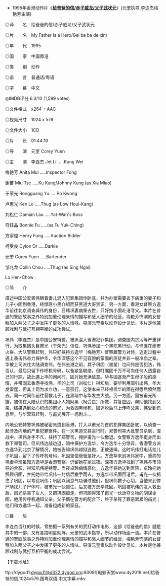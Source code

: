 - 1995年香港动作片《[**给爸爸的信/赤子威龙/父子武状元**](https://www.dy2018.com/html/gndy/jddy/20110315/31349.html)》(元奎执导,李连杰梅艳芳主演)

◎译　　名　给爸爸的信/赤子威龙/父子武状元

◎片　　名　My Father Is a Hero/Gei ba ba de xin/

◎年　　代　1995

◎国　　家　中国香港

◎类　　别　动作

◎语　　言　普通话/粤语

◎字　　幕　中文

◎IMDB评分 6.3/10 (1,599 votes)

◎文件格式　x264 + AAC

◎视频尺寸　1024 x 576

◎文件大小　1CD

◎片　　长　01:44:10

◎导　　演　元奎 Corey Yuen

◎主　　演　李连杰 Jet Li .....Kung Wei

梅艳芳 Anita Mui .....Inspector Fong

谢苗 Miu Tse .....Ku Kung/Johnny Kung (as Xia Miao)

于荣光 Rongguang Yu .....Po Kwong

卢惠光 Ken Lo .....Thug (as Low Houi-Kang)

刘松仁 Damian Lau .....Yat-Wah's Boss

符钰晶 Bonnie Fu .....(as Fu Yuk-Ching)

方家煌 Henry Fong .....Auction Bidder

柯受良 Cylon Or .....Darkie

元奎 Corey Yuen .....Bartender

邹兆龙 Collin Chou .....Thug (as Sing Ngai)

Lo Hen-Chow

◎简　　介

描述中国公安龚伟瞒着妻儿混入犯罪集团作卧底，并为办案需要丢下病重的妻子和儿子小固到香港，经悍匪小黑介绍而获黑道大哥赏识。另一方面，香港女督察方逸华前往北京调查龚伟的身份，目睹巩妻病重去世，只好携小固赴港寻父。本片在普通的警匪故事之外特别加重伦理亲情的描写和感人细节的经营，梅艳芳饰演的女督察加入两父子之中发挥了更多的人情味。导演元奎素以动作设计见长，本片是他兼顾戏剧与武打互相平衡的成功尝试。

巩伟（李连杰）是中国公安特警，被派混入省港犯罪集团，调查国内贪污等严重罪行，为取集团头目甫光（于荣光）信任，巩伟参加一个黑吃黑行动，与悍匪在闹市火拼，大队警察赶到，伟只好挟持方逸华（梅艳芳）督察跟警方对恃，逃走过程中遇上袭击伟奋力保护华，令华深感这个不见容貌的蒙面的匪徒并非一般冷血之辈。华被上司派往大陆调查伟，在伟去港之前，其子巩固（谢苗）泣问伟是否犯法，伟否认，最后只留下传呼机号码，以备紧急联络，但叮嘱固千万不可向任何人透露自己的行踪，故此遇上华的询问时，固对她充满敌意。华与固逐渐产生母子般的感情，并带固去香港寻找伟，华的上司（刘松仁）得知后，要华利用固引出伟，华大发雷霆，但其上司为求立功，一意孤行。这使本来已经相信华的固在得悉后愤然而去。同一时间伟前往营救儿子，在黑暗中与华发生大战。另一方面，固被甫光所掳，被伟在大陆认识的集团小人物阿黑（柯受良）所救，并答应固，帮助他找到父亲，结果遇到处心积虑的甫光，为救固黑惨死，固逃脱后马上传呼父亲，伟受到讯息后，与华双双赶到，与甫光展开一场剧斗…

内地公安特警巩伟被秘密派遣到香港，打入以甫光为首的犯罪集团卧底，以侦查一起涉及内地的严重犯罪案件。在一次黑道交易进行时，郑警司率大批警员杀到，混战中，巩伟身手不凡，挟持了郑警司，掩护甫光一伙撤退。女警察方逸华挺身而出救下郑警司。但巩伟边战边退，暗中保护方逸华，令方逸华十分惊异。香港警方派方逸华到北京了解情况，她被告知巩伟越狱逃跑，正被通缉。这时巩伟打电话给儿子巩固，留下了传呼机号码，巩固坚信爸爸是好人。方逸华来到巩伟家中，重病的巩妻卓玲虽知方逸华是香港警察，仍留她在家过夜。深夜方逸华找到了巩伟与市领导的合影，得知巩伟是特警。当夜卓玲病情恶化，方逸华将她送到医院，卓玲托她照顾巩固，并托她带给巩伟一封信后撒手而去。方逸华带巩固回港后，甫光一伙抓住了巩固，以考验巩伟；巩固以闭息气功骗过他们，但巩伟救子心切，当他来到停尸场找儿子尸体时，被甫光一伙抓住，后又被方逸华救回。巩固被巩伟的友人救出后，甫光杀害了友人，又把巩固抓走。但巩固得知了甫光一伙劫夺文物的阴谋企图，他用传呼机通知父亲。父子俩在警方的配合下，终于杀死了罪恶累累的甫光；他们和方逸华一起，准备组成新的家庭。

◎幕　　后

李连杰当红的时候，曾拍摄一系列有关的武打动作电影，这部《给爸爸的信》就是其中的一部，又有各路明星助阵，元奎的武术指导，所以动作场面一流。本片在普通的警匪故事之外特别加重伦理亲情的描写和感人细节的经营，梅艳芳饰演的女督察加入两父子之中发挥了更多的人情味。导演元奎素以动作设计见长，本片是他兼顾戏剧与武打互相平衡的成功尝试。


【下载地址】

ftp://dygod1:dygod1@d322.dygod.org:8008/[电影天堂www.dy2018.net]给爸爸的信.1024x576.国粤双语.中文字幕.mkv  
